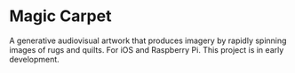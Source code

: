 # Magic Carpet

A generative audiovisual artwork that produces imagery by rapidly spinning images of rugs and quilts.  For iOS and Raspberry Pi.  This project is in early development.
